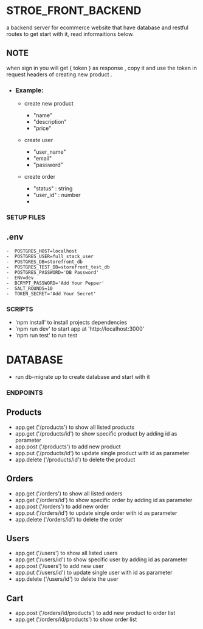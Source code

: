 # STROE_FRONT_BACKEND
<!--  -->
a backend server for ecommerce website that have database and restful routes
to get start with it, read informaitions below.
<!--  -->
## NOTE
<!--  -->
when sign in you will get { token } as response , copy it and
use the token in request headers of creating new product .
<!--  -->
- ### Example:

    -   create new product

        -   "name"
        -   "description"
        -   "price"

    -   create user

        -   "user_name"
        -   "email"
        -   "password"

    -   create order
        -   "status" : string
        -   "user_id" : number
        -

### SETUP FILES

## .env

    -  POSTGRES_HOST=localhost
    -  POSTGRES_USER=full_stack_user
    -  POSTGRES_DB=storefront_db
    -  POSTGRES_TEST_DB=storefront_test_db
    -  POSTGRES_PASSWORD='DB Password'
    -  ENV=dev
    -  BCRYPT_PASSWORD='Add Your Pepper'
    -  SALT_ROUNDS=10
    -  TOKEN_SECRET='Add Your Secret'

### SCRIPTS

-   'npm install' to install projects dependencies
-   'npm run dev' to start app at 'http://localhost:3000'
-   'npm run test' to run test

# DATABASE

-   run db-migrate up to create database and start with it

### ENDPOINTS

## Products

-   app.get ('/products') to show all listed products
-   app.get ('/products/id') to show specific product by adding id as parameter
-   app.post ('/products') to add new product
-   app.put ('/products/id') to update single product with id as parameter
-   app.delete ('/products/id') to delete the product

## Orders

-   app.get ('/orders') to show all listed orders
-   app.get ('/orders/id') to show specific order by adding id as parameter
-   app.post ('/orders') to add new order
-   app.put ('/orders/id') to update single order with id as parameter
-   app.delete ('/orders/id') to delete the order

## Users

-   app.get ('/users') to show all listed users
-   app.get ('/users/id') to show specific user by adding id as parameter
-   app.post ('/users') to add new user
-   app.put ('/users/id') to update single user with id as parameter
-   app.delete ('/users/id') to delete the user

## Cart

-   app.post ('/orders/id/products') to add new product to order list
-   app.get ('/orders/id/products') to show order list
